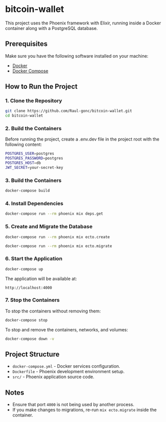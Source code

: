 # bitcoin-wallet

This project uses the Phoenix framework with Elixir, running inside a Docker container along with a PostgreSQL database.

## Prerequisites

Make sure you have the following software installed on your machine:

- [Docker](https://www.docker.com/get-started)
- [Docker Compose](https://docs.docker.com/compose/install/)

## How to Run the Project

### 1. Clone the Repository

```sh
git clone https://github.com/Raul-gonc/bitcoin-wallet.git
cd bitcoin-wallet
```

### 2. Build the Containers
Before running the project, create a .env.dev file in the project root with the following content:
```sh
POSTGRES_USER=postgres
POSTGRES_PASSWORD=postgres
POSTGRES_HOST=db
JWT_SECRET=your-secret-key
```

### 3. Build the Containers

```sh
docker-compose build
```

### 4. Install Dependencies

```sh
docker-compose run --rm phoenix mix deps.get
```

### 5. Create and Migrate the Database

```sh
docker-compose run --rm phoenix mix ecto.create

docker-compose run --rm phoenix mix ecto.migrate
```

### 6. Start the Application

```sh
docker-compose up
```

The application will be available at:

```
http://localhost:4000
```

### 7. Stop the Containers

To stop the containers without removing them:

```sh
docker-compose stop
```

To stop and remove the containers, networks, and volumes:

```sh
docker-compose down -v
```

## Project Structure

- `docker-compose.yml` - Docker services configuration.
- `Dockerfile` - Phoenix development environment setup.
- `src/` - Phoenix application source code.

## Notes

- Ensure that port `4000` is not being used by another process.
- If you make changes to migrations, re-run `mix ecto.migrate` inside the container.

